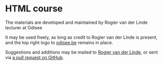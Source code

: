 # HTML course

The materials are developed and maintained by Rogier van der Linde lecturer at Odisee

It may be used freely, as long as credit to Rogier van der Linde is present, and the top right logo to [odisee.be](https://www.odisee.be/) remains in place.

Suggestions and additions may be mailed to [Rogier van der Linde](mailto:rogier.vanderlinde@odisee.be), or sent via [a pull request on GitHub](https://github.com/rogiervdl/HTML-course).

